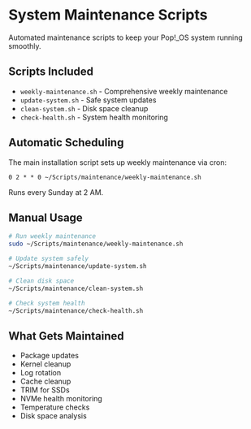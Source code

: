 # System Maintenance Scripts

Automated maintenance scripts to keep your Pop!_OS system running smoothly.

## Scripts Included

- `weekly-maintenance.sh` - Comprehensive weekly maintenance
- `update-system.sh` - Safe system updates
- `clean-system.sh` - Disk space cleanup
- `check-health.sh` - System health monitoring

## Automatic Scheduling

The main installation script sets up weekly maintenance via cron:
```
0 2 * * 0 ~/Scripts/maintenance/weekly-maintenance.sh
```

Runs every Sunday at 2 AM.

## Manual Usage

```bash
# Run weekly maintenance
sudo ~/Scripts/maintenance/weekly-maintenance.sh

# Update system safely
~/Scripts/maintenance/update-system.sh

# Clean disk space
~/Scripts/maintenance/clean-system.sh

# Check system health
~/Scripts/maintenance/check-health.sh
```

## What Gets Maintained

- Package updates
- Kernel cleanup
- Log rotation
- Cache cleanup
- TRIM for SSDs
- NVMe health monitoring
- Temperature checks
- Disk space analysis